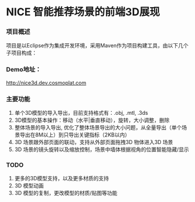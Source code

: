 # NICE 智能推荐场景的前端3D展现 <br />

### 项目概述<br />
项目是以Eclipse作为集成开发环境，采用Maven作为项目构建工具，由以下几个子项目构成：

### Demo地址：<br />
<http://nice3d.dev.cosmoplat.com>


### 主要功能<br />
1. 单个3D模型的导入导出，目前支持格式有：.obj, .mtl, .3ds
2. 3D模型的基本操作：移动（水平|垂直移动），旋转，大小调整，删除
3. 整体场景的导入导出, 优化了整体场景导出的大小问题，从全量导出（单个场景导出在8M以上）到只导出关键指标（2KB以内）
4. 3D 场景跟外部页面的联动，支持从外部页面拖拽3D 物体进入3D 场景
5. 3D 场景的镜头旋转以及缩放控制，场景中墙体根据视角的位置智能隐藏/显示

### TODO<br />
1. 更多的3D模型支持，以及更多材质的支持
2. 3D 模型动画
3. 3D 模型的复制，更改模型的材质/贴图等功能
